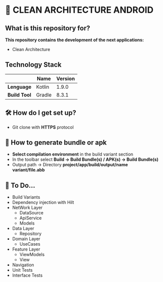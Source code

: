 # 🤖 CLEAN ARCHITECTURE ANDROID
## What is this repository for?

**This repository contains the development of the next applications:**
* Clean Architecture

## Technology Stack

|                | **Name**    | **Version** |
| -------------- | ------- |-------------|
| **Lenguage**   | Kotlin  | 1.9.0       |
| **Build Tool** | Gradle  | 8.3.1       |


## 🛠 How do I get set up?
* Git clone with **HTTPS** protocol

## 🚀 How to generate bundle or apk

* **Select compilation environment** in the build variant section
* In the toolbar select **Build -> Build Bundle(s) / APK(s) -> Build Bundle(s)**
* Output path -> Directory **project/app/build/output/name variant/file.abb**

## 🚧 To Do...
* Build Variants
* Dependency injection with Hilt
* NetWork Layer
  * DataSource
  * ApiService
  * Models
* Data Layer
  * Repository
* Domain Layer
  * UseCases
* Feature Layer
  * ViewModels
  * View
* Navigation
* Unit Tests
* Interface Tests